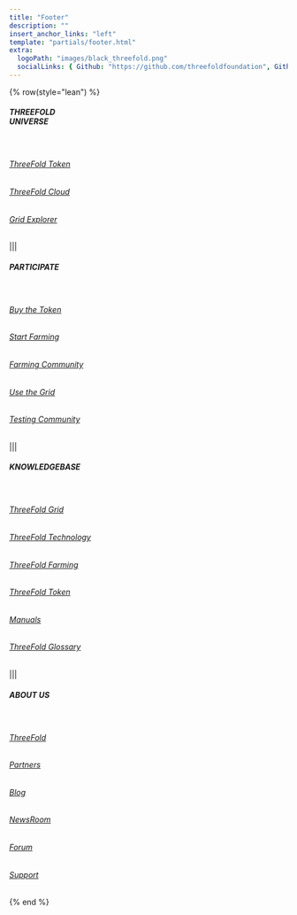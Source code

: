 ```yaml
---
title: "Footer"
description: ""
insert_anchor_links: "left"
template: "partials/footer.html"
extra:
  logoPath: "images/black_threefold.png"
  socialLinks: { Github: "https://github.com/threefoldfoundation", Github2: "https://github.com/threefoldtech", Twitter: "https://twitter.com/threefold_io", Telegram: "https://t.me/threefoldnews"  }
---
```


{% row(style="lean") %}

##### THREEFOLD <br> UNIVERSE

<br>

###### [ThreeFold Token](/tft)

###### [ThreeFold Cloud](https://library.threefold.me/info/manual/#/manual__manual3_home_new)

###### [Grid Explorer](https://dashboard.grid.tf/explorer/statistics)

<!-- ###### [Alliance](https://consciousinternet.org/) -->

|||

##### PARTICIPATE

<br>

###### [Buy the Token](https://library.threefold.me/info/threefold#/tokens/threefold__how_to_buy)

###### [Start Farming](/farm)

###### [Farming Community](https://t.me/threefoldfarmers)

###### [Use the Grid](https://dashboard.grid.tf/)

###### [Testing Community](https://t.me/threefoldtesting)


|||

##### KNOWLEDGEBASE

<br>

###### [ThreeFold Grid](https://library.threefold.me/info/threefold#/tfgrid/threefold__tfgrid_home)

###### [ThreeFold Technology](https://library.threefold.me/info/threefold/#/technology/threefold__zos)

###### [ThreeFold Farming](https://library.threefold.me/info/threefold/#/tfgrid/farming/threefold__farming_home)

###### [ThreeFold Token](https://library.threefold.me/info/threefold/#/tokens/threefold__tokens_home)

###### [Manuals](https://library.threefold.me/info/threefold/#/manual_tfgrid3/threefold__manual3_home)

###### [ThreeFold Glossary](https://library.threefold.me/info/threefold/#/threefold__definitions_concepts)

|||

##### ABOUT US

<br>

###### [ThreeFold](/mission)

###### [Partners](/partners)

###### [Blog](/blog)

###### [NewsRoom](/newsroom)

###### [Forum](https://forum.threefold.io/)

###### [Support](/support)


{% end %}

